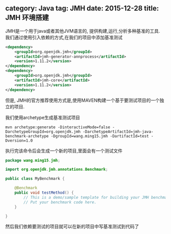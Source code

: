 category: Java
tag: JMH
date: 2015-12-28
title: JMH 环境搭建
---
JMH是一个用于java或者其他JVM语言的, 提供构建,运行,分析多种基准的工具.
我们通过使用引入依赖的方式,在我们的项目中添加基准测试
```xml
<dependency>
    <groupId>org.openjdk.jmh</groupId>
    <artifactId>jmh-generator-annprocess</artifactId>
    <version>1.11.2</version>
</dependency>
<dependency>
    <groupId>org.openjdk.jmh</groupId>
    <artifactId>jmh-core</artifactId>
    <version>1.11.2</version>
</dependency>
```

但是, JMH的官方推荐使用方式是,使用MAVEN构建一个基于要测试项目的一个独立的项目. 

我们使用archetype生成基准测试项目
```
mvn archetype:generate -DinteractiveMode=false -DarchetypeGroupId=org.openjdk.jmh -DarchetypeArtifactId=jmh-java-benchmark-archetype -DgroupId=wang.ming15.jmh -DartifactId=test -Dversion=1.0
```
执行完该命令后会生成一个新的项目,里面会有一个测试文件
```java
package wang.ming15.jmh;

import org.openjdk.jmh.annotations.Benchmark;

public class MyBenchmark {

    @Benchmark
    public void testMethod() {
        // This is a demo/sample template for building your JMH benchmarks. Edit as needed.
        // Put your benchmark code here.
    }

}
```

然后我们依赖要测试的项目就可以在新的项目中写基准测试到代码了